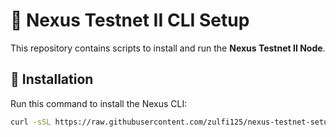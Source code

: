 # 🚀 Nexus Testnet II CLI Setup

This repository contains scripts to install and run the **Nexus Testnet II Node**.

## 📜 Installation
Run this command to install the Nexus CLI:
```bash
curl -sSL https://raw.githubusercontent.com/zulfi125/nexus-testnet-setup/main/nexus-setup.sh | bash

